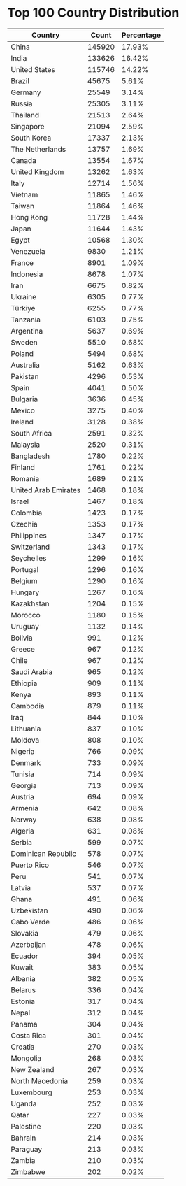 # Top 100 Country Distribution
| Country | Count | Percentage |
|----|----|----|
| China | 145920 | 17.93% |
| India | 133626 | 16.42% |
| United States | 115746 | 14.22% |
| Brazil | 45675 | 5.61% |
| Germany | 25549 | 3.14% |
| Russia | 25305 | 3.11% |
| Thailand | 21513 | 2.64% |
| Singapore | 21094 | 2.59% |
| South Korea | 17337 | 2.13% |
| The Netherlands | 13757 | 1.69% |
| Canada | 13554 | 1.67% |
| United Kingdom | 13262 | 1.63% |
| Italy | 12714 | 1.56% |
| Vietnam | 11865 | 1.46% |
| Taiwan | 11864 | 1.46% |
| Hong Kong | 11728 | 1.44% |
| Japan | 11644 | 1.43% |
| Egypt | 10568 | 1.30% |
| Venezuela | 9830 | 1.21% |
| France | 8901 | 1.09% |
| Indonesia | 8678 | 1.07% |
| Iran | 6675 | 0.82% |
| Ukraine | 6305 | 0.77% |
| Türkiye | 6255 | 0.77% |
| Tanzania | 6103 | 0.75% |
| Argentina | 5637 | 0.69% |
| Sweden | 5510 | 0.68% |
| Poland | 5494 | 0.68% |
| Australia | 5162 | 0.63% |
| Pakistan | 4296 | 0.53% |
| Spain | 4041 | 0.50% |
| Bulgaria | 3636 | 0.45% |
| Mexico | 3275 | 0.40% |
| Ireland | 3128 | 0.38% |
| South Africa | 2591 | 0.32% |
| Malaysia | 2520 | 0.31% |
| Bangladesh | 1780 | 0.22% |
| Finland | 1761 | 0.22% |
| Romania | 1689 | 0.21% |
| United Arab Emirates | 1468 | 0.18% |
| Israel | 1467 | 0.18% |
| Colombia | 1423 | 0.17% |
| Czechia | 1353 | 0.17% |
| Philippines | 1347 | 0.17% |
| Switzerland | 1343 | 0.17% |
| Seychelles | 1299 | 0.16% |
| Portugal | 1296 | 0.16% |
| Belgium | 1290 | 0.16% |
| Hungary | 1267 | 0.16% |
| Kazakhstan | 1204 | 0.15% |
| Morocco | 1180 | 0.15% |
| Uruguay | 1132 | 0.14% |
| Bolivia | 991 | 0.12% |
| Greece | 967 | 0.12% |
| Chile | 967 | 0.12% |
| Saudi Arabia | 965 | 0.12% |
| Ethiopia | 909 | 0.11% |
| Kenya | 893 | 0.11% |
| Cambodia | 879 | 0.11% |
| Iraq | 844 | 0.10% |
| Lithuania | 837 | 0.10% |
| Moldova | 808 | 0.10% |
| Nigeria | 766 | 0.09% |
| Denmark | 733 | 0.09% |
| Tunisia | 714 | 0.09% |
| Georgia | 713 | 0.09% |
| Austria | 694 | 0.09% |
| Armenia | 642 | 0.08% |
| Norway | 638 | 0.08% |
| Algeria | 631 | 0.08% |
| Serbia | 599 | 0.07% |
| Dominican Republic | 578 | 0.07% |
| Puerto Rico | 546 | 0.07% |
| Peru | 541 | 0.07% |
| Latvia | 537 | 0.07% |
| Ghana | 491 | 0.06% |
| Uzbekistan | 490 | 0.06% |
| Cabo Verde | 486 | 0.06% |
| Slovakia | 479 | 0.06% |
| Azerbaijan | 478 | 0.06% |
| Ecuador | 394 | 0.05% |
| Kuwait | 383 | 0.05% |
| Albania | 382 | 0.05% |
| Belarus | 336 | 0.04% |
| Estonia | 317 | 0.04% |
| Nepal | 312 | 0.04% |
| Panama | 304 | 0.04% |
| Costa Rica | 301 | 0.04% |
| Croatia | 270 | 0.03% |
| Mongolia | 268 | 0.03% |
| New Zealand | 267 | 0.03% |
| North Macedonia | 259 | 0.03% |
| Luxembourg | 253 | 0.03% |
| Uganda | 252 | 0.03% |
| Qatar | 227 | 0.03% |
| Palestine | 220 | 0.03% |
| Bahrain | 214 | 0.03% |
| Paraguay | 213 | 0.03% |
| Zambia | 210 | 0.03% |
| Zimbabwe | 202 | 0.02% |
